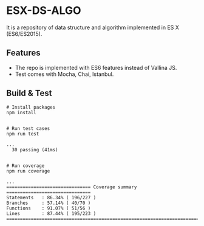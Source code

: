 # ESX-DS-ALGO

It is a repository of data structure and algorithm implemented in ES X (ES6/ES2015). 

## Features

* The repo is implemented with ES6 features instead of Vallina JS.
* Test comes with Mocha, Chai, Istanbul.

## Build & Test

```
# Install packages
npm install


# Run test cases
npm run test

...
  30 passing (41ms)


# Run coverage
npm run coverage

...
=============================== Coverage summary ===============================
Statements   : 86.34% ( 196/227 )
Branches     : 57.14% ( 40/70 )
Functions    : 91.07% ( 51/56 )
Lines        : 87.44% ( 195/223 )
================================================================================

```